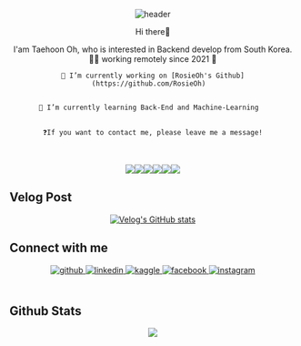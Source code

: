 <div align="center"> 
  
  ![header](https://capsule-render.vercel.app/api?type=waving)
</div>

<div align="center">
  
  Hi there👋

  I'am Taehoon Oh, who is interested in Backend develop from South Korea. 
  👨‍💻 working remotely since 2021 🚀
  

    🔭 I’m currently working on [RosieOh's Github](https://github.com/RosieOh)  
  

    🌱 I’m currently learning Back-End and Machine-Learning  
  

    ❓If you want to contact me, please leave me a message!
</div>  
  

<br/>  

<div align="center"> 
  
  <img src="https://img.shields.io/badge/JAVA-007396?style=for-the-badge&logo=java&logoColor=white"><img src="https://img.shields.io/badge/MySQL-4479A1?style=for-the-badge&logo=MySQL&logoColor=white"><img src="https://img.shields.io/badge/Oracle-F80000?style=for-the-badge&logo=Oracle&logoColor=white"><img src="https://img.shields.io/badge/Eclipse-2C2255?style=for-the-badge&logo=Eclipse%20IDE&logoColor=white"><img src="https://img.shields.io/badge/github-181717?style=for-the-badge&logo=github&logoColor=white"><img src="https://img.shields.io/badge/aws-232F3E?style=for-the-badge&logo=aws&logoColor=white">
</div>


## Velog Post
<div align="center"> 
  
  [![Velog's GitHub stats](https://velog-readme-stats.vercel.app/api?name=dhxogns920&color=dark)](https://github.com/eungyeole/velog-readme-stats)
</div>



## Connect with me  
<div align="center">
<a href="https://github.com/https://github.com/RosieOh" target="_blank">
<img src=https://img.shields.io/badge/github-%2324292e.svg?&style=for-the-badge&logo=github&logoColor=white alt=github style="margin-bottom: 5px;" />
</a>
<a href="https://linkedin.com/in/https://www.linkedin.com/in/%ED%83%9C%ED%9B%88-%EC%98%A4-823796165/" target="_blank">
<img src=https://img.shields.io/badge/linkedin-%231E77B5.svg?&style=for-the-badge&logo=linkedin&logoColor=white alt=linkedin style="margin-bottom: 5px;" />
</a>
<a href="https://www.kaggle.com/https://www.kaggle.com/taehunoh" target="_blank">
<img src=https://img.shields.io/badge/kaggle-%2344BAE8.svg?&style=for-the-badge&logo=kaggle&logoColor=white alt=kaggle style="margin-bottom: 5px;" />
</a>
<a href="https://www.facebook.com/https://www.facebook.com/sirious920/" target="_blank">
<img src=https://img.shields.io/badge/facebook-%232E87FB.svg?&style=for-the-badge&logo=facebook&logoColor=white alt=facebook style="margin-bottom: 5px;" />
</a>
<a href="https://instagram.com/https://www.instagram.com/ml_rosieoh/" target="_blank">
<img src=https://img.shields.io/badge/instagram-%23000000.svg?&style=for-the-badge&logo=instagram&logoColor=white alt=instagram style="margin-bottom: 5px;" />
</a>  
</div>  
<br/>  

## Github Stats  
<div align="center"><img src="https://github-readme-stats.vercel.app/api?username=RosieOh&show_icons=true&count_private=true&hide_border=true" align="center" /></div>

<br/>
